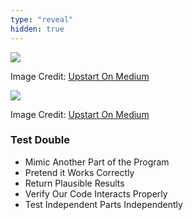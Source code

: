 ```yaml
---
type: "reveal"
hidden: true
---
```

<section>
    <img class="plain stretch" src="/images/410_13_abstract1.png">
    <p class="imagecredit">Image Credit: <a href="https://medium.com/upstart-tech/software-design-separation-of-concerns-unit-testing-b38ece31e5f3">Upstart On Medium</a></p>
</section>
<section>
    <img class="plain stretch" src="/images/410_13_abstract2.png">
    <p class="imagecredit">Image Credit: <a href="https://medium.com/upstart-tech/software-design-separation-of-concerns-unit-testing-b38ece31e5f3">Upstart On Medium</a></p>
</section>
<section>
    <h3>Test Double</h3>
    <ul>
        <li>Mimic Another Part of the Program</li>
        <li>Pretend it Works Correctly</li>
        <li>Return Plausible Results</li>
        <li>Verify Our Code Interacts Properly</li>
        <li>Test Independent Parts Independently</li>
    </ul>
</section>
